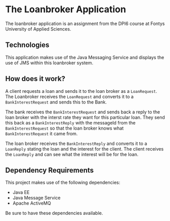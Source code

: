 # The Loanbroker Application

The loanbroker application is an assignment from the DPI6 course at Fontys University of Applied Sciences.

## Technologies

This application makes use of the Java Messaging Service and displays the use of JMS within this loanbroker system.

## How does it work?

A client requests a loan and sends it to the loan broker as a `LoanRequest`. The Loanbroker receives the `LoanRequest` and converts it to a `BankInterestRequest` and sends this to the Bank.

The bank receives the `BankInterestRequest` and sends back a reply to the loan broker with the interst rate they want for this particular loan. They send this back as a `BankInterestReply` with the messageId from the `BankInterestRequest` so that the loan broker knows what `BankInterestRequest` it came from.

The loan broker receives the `BankInterestReply` and converts it to a `LoanReply` stating the loan and the interest for the client. The client receives the `LoanReply` and can see what the interest will be for the loan.

## Dependency Requirements
This project makes use of the following dependencies:
 - Java EE
 - Java Message Service
 - Apache ActiveMQ
 
Be sure to have these dependencies available.

